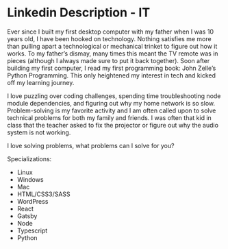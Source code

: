 # Linkedin Description - IT

Ever since I built my first desktop computer with my father when I was 10 years old, I have been hooked on technology. Nothing satisfies me more than pulling apart a technological or mechanical trinket to figure out how it works. To my father’s dismay, many times this meant the TV remote was in pieces (although I always made sure to put it back together). Soon after building my first computer, I read my first programming book: John Zelle’s Python Programming. This only heightened my interest in tech and kicked off my learning journey.

I love puzzling over coding challenges, spending time troubleshooting node module dependencies, and figuring out why my home network is so slow. Problem-solving is my favorite activity and I am often called upon to solve technical problems for both my family and friends. I was often that kid in class that the teacher asked to fix the projector or figure out why the audio system is not working.

I love solving problems, what problems can I solve for you?

Specializations:

- Linux
- Windows
- Mac
- HTML/CSS3/SASS
- WordPress
- React
- Gatsby
- Node
- Typescript
- Python
